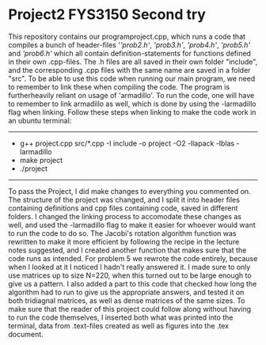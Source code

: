 # Project2 FYS3150 Second try
This repository contains our programproject.cpp, which runs a code that compiles a bunch of header-files '*'prob2.h'*, *'prob3.h'*, *'prob4.h'*, *'prob5.h'* and *'prob6.h'* which all contain definition-statements for functions defined in their own .cpp-files. The .h files are all saved in their own folder "include", and the corresponding .cpp files with the same name are saved in a folder "src". To be able to use this code when running our main program, we need to remember to link these when compiling the code. The program is furtherheavily reliant on usage of 'armadillo'. To run the code, one will have to remember to link armadillo as well, which is done by using the -larmadillo flag when linking. Follow these steps when linking to make the code work in an ubuntu terminal: 

--------

* g++ project.cpp src/*.cpp -I include -o project -O2 -llapack -lblas -larmadillo
* make project
* ./project

--------

To pass the Project, I did make changes to everything you commented on. The structure of the project was changed, and I split it into header files containing definitions and cpp files containing code, saved in different folders. I changed the linking process to accomodate these changes as well, and used the -larmadillo flag to make it easier for whoever would want to run the code to do so. The Jacobi's rotation algorithm function was rewritten to make it more efficient by following the recipe in the lecture notes suggested, and I created another function that makes sure that the code runs as intended. For problem 5 we rewrote the code entirely, because when I looked at it I noticed I hadn't really answered it. I made sure to only use matrices up to size N=220, when this turned out to be large enough to give us a pattern. I also added a part to this code that checked how long the algorithm had to run to give us the appropriate answers, and tested it on both tridiagnal matrices, as well as dense matrices of the same sizes. To make sure that the reader of this project could follow along without having to run the code themselves, I inserted both what was printed into the terminal, data from .text-files created as well as figures into the .tex document. 
